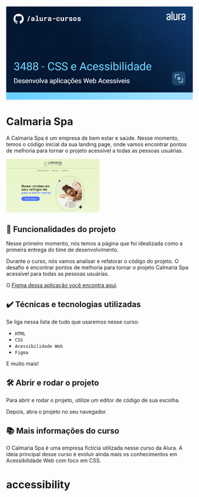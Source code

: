 ![Calmaria Spa](./assets/thumbnail.png)

# Calmaria Spa

A Calmaria Spa é um empresa de bem estar e saúde. Nesse momento, temos o código inicial da sua landing page, onde vamos encontrar pontos de melhoria para tornar o projeto acessível a todas as pessoas usuárias.

<img src="./assets/screenshot.png" alt="Calmaria Spa" width="50%">


## 🔨 Funcionalidades do projeto

Nesse primeiro momento, nós temos a página que foi idealizada como a primeira entrega do time de desenvolvimento.

Durante o curso, nós vamos analisar e refatorar o código do projeto. 
O desafio é encontrar pontos de melhoria para tornar o projeto Calmaria Spa acessível para todas as pessoas usuárias. 

O [Figma dessa aplicação você encontra aqui](https://www.figma.com/file/1pDTUXo7ovT6zlE64Zw509/Calmaria-Spa--%7C-Forma%C3%A7%C3%A3o-Acessibilidade?type=design&node-id=98-1263&mode=design&t=iIe3hZrzPEvVEi0o-0).

## ✔️ Técnicas e tecnologias utilizadas

Se liga nessa lista de tudo que usaremos nesse curso:

- `HTML`
- `CSS`
- `Acessibilidade Web`
- `Figma`

E muito mais!

## 🛠️ Abrir e rodar o projeto

Para abrir e rodar o projeto, utilize um editor de código de sua escolha.

Depois, abra o projeto no seu navegador.

## 📚 Mais informações do curso

O Calmaria Spa é uma empresa fictícia utilizada nesse curso da Alura.
A ideia principal desse curso é evoluir ainda mais os conhecimentos em Acessibilidade Web com foco em CSS. 
# accessibility
